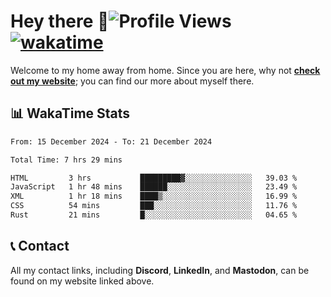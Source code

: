 # Hey there :wave:![Profile Views](https://komarev.com/ghpvc/?username=skifli) [![wakatime](https://wakatime.com/badge/user/b4317b02-0c6d-457b-82a4-a448b8a8d1df.svg)](https://wakatime.com/@b4317b02-0c6d-457b-82a4-a448b8a8d1df)

Welcome to my home away from home. Since you are here, why not [**check out my website**](https://skifli.github.io); you can find our more about myself there.

## 📊 WakaTime Stats

<!--START_SECTION:waka-->

```txt
From: 15 December 2024 - To: 21 December 2024

Total Time: 7 hrs 29 mins

HTML         3 hrs           █████████▓░░░░░░░░░░░░░░░   39.03 %
JavaScript   1 hr 48 mins    ██████░░░░░░░░░░░░░░░░░░░   23.49 %
XML          1 hr 18 mins    ████▒░░░░░░░░░░░░░░░░░░░░   16.99 %
CSS          54 mins         ███░░░░░░░░░░░░░░░░░░░░░░   11.76 %
Rust         21 mins         █░░░░░░░░░░░░░░░░░░░░░░░░   04.65 %
```

<!--END_SECTION:waka-->

## 📞 Contact

All my contact links, including **Discord**, **LinkedIn**, and **Mastodon**, can be found on my website linked above.
